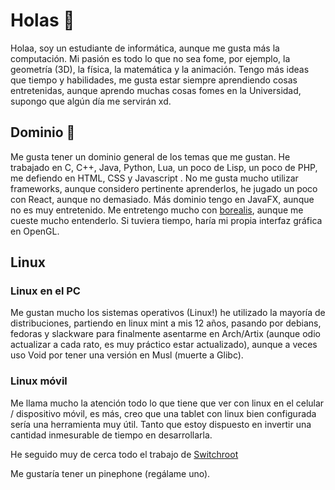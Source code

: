 # Holas 👋

Holaa, soy un estudiante de informática, aunque me gusta más la computación. Mi pasión es todo lo que no sea fome, por ejemplo, la geometría (3D), la física, la matemática y la animación. Tengo más ideas que tiempo y habilidades, me gusta estar siempre aprendiendo cosas entretenidas, aunque aprendo muchas cosas fomes en la Universidad, supongo que algún día me servirán xd.

## Dominio 🔭

Me gusta tener un dominio general de los temas que me gustan. He trabajado en C, C++, Java, Python, Lua, un poco de Lisp, un poco de PHP, me defiendo en HTML, CSS y Javascript . No me gusta mucho utilizar frameworks, aunque considero pertinente aprenderlos, he jugado un poco con React, aunque no demasiado. Más dominio tengo en JavaFX, aunque no es muy entretenido. Me entretengo mucho con [borealis](https://github.com/natinusala/borealis), aunque me cueste mucho entenderlo. Si tuviera tiempo, haría mi propia interfaz gráfica en OpenGL.



## Linux

### Linux en el PC

Me gustan mucho los sistemas operativos (Linux!) he utilizado la mayoría de distribuciones, partiendo en linux mint a mis 12 años, pasando por debians, fedoras y slackware para finalmente asentarme en Arch/Artix (aunque odio actualizar a cada rato, es muy práctico estar actualizado), aunque a veces uso Void por tener una versión en Musl (muerte a Glibc).

### Linux móvil

Me llama mucho la atención todo lo que tiene que ver con linux en el celular / dispositivo móvil, es más, creo que una tablet con linux bien configurada sería una herramienta muy útil. Tanto que estoy dispuesto en invertir una cantidad inmesurable de tiempo en desarrollarla.

He seguido muy de cerca todo el trabajo de [Switchroot](https://switchroot.org)

Me gustaría tener un pinephone (regálame uno).





<!--
**cykrr/cykrr** is a ✨ _special_ ✨ repository because its `README.md` (this file) appears on your GitHub profile.

Here are some ideas to get you started:

- 🔭 I’m currently working on ...
- 🌱 I’m currently learning ...
- 👯 I’m looking to collaborate on ...
- 🤔 I’m looking for help with ...
- 💬 Ask me about ...
- 📫 How to reach me: ...
- 😄 Pronouns: ...
- ⚡ Fun fact: ...
-->
